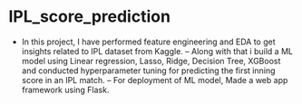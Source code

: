 # IPL_score_prediction

- In this project, I have performed feature engineering and EDA to get insights related to IPL dataset from Kaggle.
– Along with that i build a ML model using Linear regression, Lasso, Ridge, Decision Tree, XGBoost and conducted hyperparameter tuning for predicting the first inning score in an IPL match.
– For deployment of ML model, Made a web app framework using Flask.
